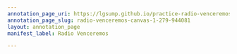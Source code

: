 ```yaml
---
annotation_page_uri: https://lgsump.github.io/practice-radio-venceremos/annotations/radio-venceremos-canvas-1-279-944081.json
annotation_page_slug: radio-venceremos-canvas-1-279-944081
layout: annotation_page
manifest_label: Radio Venceremos

---
```

